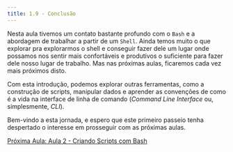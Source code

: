 ```yaml
---
title: 1.9 - Conclusão
---
```

Nesta aula tivemos um contato bastante profundo com o `Bash` e a abordagem de trabalhar a partir de um `Shell`. Ainda temos muito o que explorar pra explorarmos o shell e conseguir fazer dele um lugar onde possamos nos sentir mais confortáveis e produtivos o suficiente para fazer dele nosso lugar de trabalho. Mas nas próximas aulas, ficaremos cada vez mais próximos disto.

Com esta introdução, podemos explorar outras ferramentas, como a construção de scripts, manipular dados e aprender as convenções de como é a vida na interface de linha de comando (_Command Line Interface_ ou, simplesmente, _CLI_).

Bem-vindo a esta jornada, e espero que este primeiro passeio tenha despertado o interesse em prosseguir com as próximas aulas.

[Próxima Aula: Aula 2 - Criando Scripts com Bash](../02-scripting/index.md)
